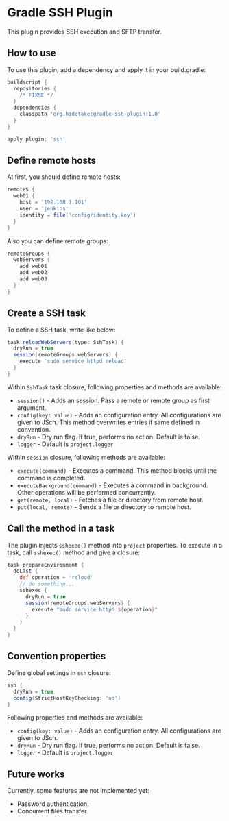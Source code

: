Gradle SSH Plugin
=================

This plugin provides SSH execution and SFTP transfer.


How to use
----------

To use this plugin, add a dependency and apply it in your build.gradle:

```groovy
buildscript {
  repositories {
    /* FIXME */
  }
  dependencies {
    classpath 'org.hidetake:gradle-ssh-plugin:1.0'
  }
}

apply plugin: 'ssh'
```


Define remote hosts
-------------------

At first, you should define remote hosts:

```groovy
remotes {
  web01 {
    host = '192.168.1.101'
    user = 'jenkins'
    identity = file('config/identity.key')
  }
}
```

Also you can define remote groups:

```groovy
remoteGroups {
  webServers {
    add web01
    add web02
    add web03
  }
}
```


Create a SSH task
-----------------

To define a SSH task, write like below:

```groovy
task reloadWebServers(type: SshTask) {
  dryRun = true
  session(remoteGroups.webServers) {
    execute 'sudo service httpd reload'
  }
}
```

Within `SshTask` task closure, following properties and methods are available:
  * `session()` - Adds an session. Pass a remote or remote group as first argument.
  * `config(key: value)` - Adds an configuration entry. All configurations are given to JSch. This method overwrites entries if same defined in convention.
  * `dryRun` - Dry run flag. If true, performs no action. Default is false.
  * `logger` - Default is `project.logger`

Within `session` closure, following methods are available:
  * `execute(command)` - Executes a command. This method blocks until the command is completed.
  * `executeBackground(command)` - Executes a command in background. Other operations will be performed concurrently.
  * `get(remote, local)` - Fetches a file or directory from remote host.
  * `put(local, remote)` - Sends a file or directory to remote host.


Call the method in a task
-------------------------

The plugin injects `sshexec()` method into `project` properties.
To execute in a task, call `sshexec()` method and give a closure:

```groovy
task prepareEnvironment {
  doLast {
    def operation = 'reload'
    // do something...
    sshexec {
      dryRun = true
      session(remoteGroups.webServers) {
        execute "sudo service httpd ${operation}"
      }
    }
  }
}
```


Convention properties
---------------------

Define global settings in `ssh` closure:

```groovy
ssh {
  dryRun = true
  config(StrictHostKeyChecking: 'no')
}
```

Following properties and methods are available:

  * `config(key: value)` - Adds an configuration entry. All configurations are given to JSch.
  * `dryRun` - Dry run flag. If true, performs no action. Default is false.
  * `logger` - Default is `project.logger`


Future works
------------

Currently, some features are not implemented yet:

  * Password authentication.
  * Concurrent files transfer.


